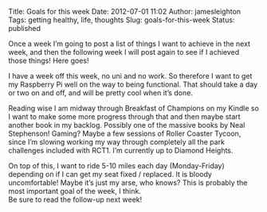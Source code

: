Title: Goals for this week
Date: 2012-07-01 11:02
Author: jamesleighton
Tags: getting healthy, life, thoughts
Slug: goals-for-this-week
Status: published

Once a week I’m going to post a list of things I want to achieve in the next week, and then the following week I will post again to see if I achieved those things! Here goes!

I have a week off this week, no uni and no work. So therefore I want to get my Raspberry Pi well on the way to being functional. That should take a day or two on and off, and will be pretty cool when it’s done.

Reading wise I am midway through Breakfast of Champions on my Kindle so I want to make some more progress through that and then maybe start another book in my backlog. Possibly one of the massive books by Neal Stephenson! Gaming? Maybe a few sessions of Roller Coaster Tycoon, since I’m slowing working my way through completely all the park challenges included with RCT1. I’m currently up to Diamond Heights.

On top of this, I want to ride 5-10 miles each day (Monday-Friday) depending on if I can get my seat fixed / replaced. It is bloody uncomfortable! Maybe it’s just my arse, who knows? This is probably the most important goal of the week, I think.  
Be sure to read the follow-up next week!
